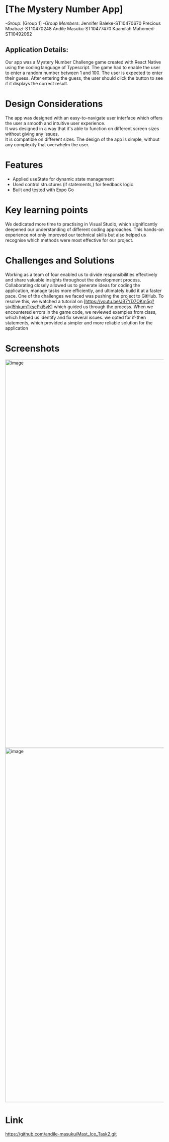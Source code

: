 # [The Mystery Number App]
-*Group*: [Group 1]
-*Group Members*:
Jennifer Baleke-ST10470670
Precious Mbabazi-ST10470248
Andile Masuku-ST10477470
Kaamilah Mahomed-ST10492062

## Application Details:
Our app was a Mystery Number Challenge game created with React Native using the coding language of Typescript. 
The game had to enable the user to enter a random number between 1 and 100. The user is expected to enter their guess. 
After entering the guess, the user should click the button to see if it displays the correct result.  

# Design Considerations 
The app was designed with an easy-to-navigate user interface which offers the user a smooth and intuitive user experience.   
It was designed in a way that it's able to function on different screen sizes without giving any issues.   
It is compatible on different sizes. 
The design of the app is simple, without any complexity that overwhelm the user.  


# Features
- Applied useState for dynamic state management
- Used control structures (if statements,) for feedback logic
- Built and tested with Expo Go 


# Key learning points
We dedicated more time to practising in Visual Studio, which significantly deepened our understanding of different coding approaches. 
This hands-on experience not only improved our technical skills but also helped us recognise which methods were most effective for our project.

# Challenges and Solutions
Working as a team of four enabled us to divide responsibilities effectively and share valuable insights throughout the development process. Collaborating closely allowed us to generate ideas for coding the application, manage tasks more efficiently, and ultimately build it at a faster pace.
One of the challenges we faced was pushing the project to GitHub. To resolve this, we watched a tutorial on [https://youtu.be/JB7YD7OKm5g?si=I5hkumTksePki5vK] which guided us through the process. 
When we encountered errors in the game code, we reviewed examples from class, which helped us identify and fix several issues.
 we opted for if-then statements, which provided a simpler and more reliable solution for the application 

# Screenshots 

<img width="1046" height="1232" alt="image" src="https://github.com/user-attachments/assets/a4b350bc-72a2-452c-a31a-8d1db0083b60" />

<img width="859" height="1124" alt="image" src="https://github.com/user-attachments/assets/51bb94dd-4e9d-40af-a1c4-05b7aad44e79" />

# Link
https://github.com/andile-masuku/Mast_Ice_Task2.git




